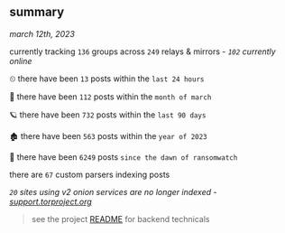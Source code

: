 
## summary
_march 12th, 2023_

currently tracking `136` groups across `249` relays & mirrors - _`102` currently online_

⏲ there have been `13` posts within the `last 24 hours`

🦈 there have been `112` posts within the `month of march`

🪐 there have been `732` posts within the `last 90 days`

🏚 there have been `563` posts within the `year of 2023`

🦕 there have been `6249` posts `since the dawn of ransomwatch`

there are `67` custom parsers indexing posts

_`20` sites using v2 onion services are no longer indexed - [support.torproject.org](https://support.torproject.org/onionservices/v2-deprecation/)_

> see the project [README](https://github.com/joshhighet/ransomwatch#ransomwatch--) for backend technicals

